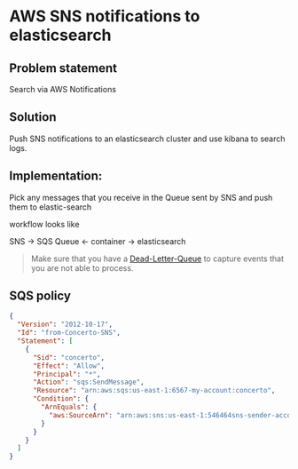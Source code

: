 # AWS SNS notifications to elasticsearch

## Problem statement
Search via AWS Notifications

## Solution
Push SNS notifications to an elasticsearch cluster and use kibana to search logs.

## Implementation:

Pick any messages that you receive in the Queue sent by SNS and push them to elastic-search

workflow looks like

SNS -> SQS Queue <- container -> elasticsearch

> Make sure that you have a [Dead-Letter-Queue](https://docs.aws.amazon.com/AWSSimpleQueueService/latest/SQSDeveloperGuide/sqs-dead-letter-queues.html) to capture events that you are not able to process.

## SQS policy

```json
{
  "Version": "2012-10-17",
  "Id": "from-Concerto-SNS",
  "Statement": [
    {
      "Sid": "concerto",
      "Effect": "Allow",
      "Principal": "*",
      "Action": "sqs:SendMessage",
      "Resource": "arn:aws:sqs:us-east-1:6567-my-account:concerto",
      "Condition": {
        "ArnEquals": {
          "aws:SourceArn": "arn:aws:sns:us-east-1:546464sns-sender-account:*"
        }
      }
    }
  ]
}
  ```
